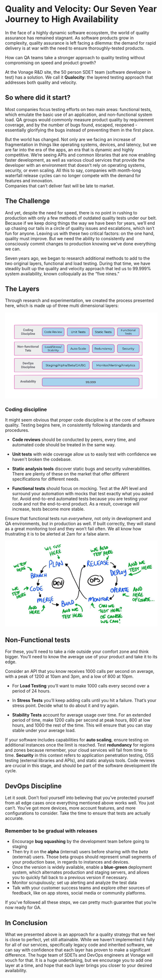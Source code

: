 # Quality and Velocity: Our Seven Year Journey to High Availability 

In the face of a highly dynamic software ecosystem, the world of quality assurance has remained stagnant. As software products grow in complexity, quality assurance is left facing a dilemma: the demand for rapid delivery is at war with the need to ensure thoroughly-tested products.

How can QA teams take a stronger approach to quality testing without compromising on speed and product growth? 

At the Vonage R&D site, the 50 person SDET team (software developer in test) has a solution. We call it **Qualocity**: the layered testing approach that addresses both quality and velocity.

## So where did it start? 

Most companies focus testing efforts on two main areas: functional tests, which emulate the basic use of an application, and non-functional system load. QA groups would commonly measure product quality by requirement coverage, and by the number of bugs found, escaped, reopened - essentially glorifying the bugs instead of preventing them in the first place.

But the world has changed. Not only are we facing an increase of fragmentation in things like operating systems, devices, and latency, but we are far into the era of the apps, an era that is dynamic and highly competitive. We’re seeing APIs and common libraries that are now enabling faster development, as well as various cloud services that provide the developer with an environment that doesn’t rely on operating systems, security, or even scaling. 
All this to say, companies with month-long waterfall release cycles can no longer compete with the demand for features and innovation.  
Companies that can’t deliver fast will be late to market. 

## The Challenge 

And yet, despite the need for speed, there is no point in rushing to production with only a few methods of outdated quality tests under our belt. Because if we keep doing things the way we have been for years, we’ll end up chasing our tails in a circle of quality issues and escalations, which isn’t fun for anyone.  Leaving us with these two critical factors: on the one hand, quality must improve. But we need the ability to consistently and consciously commit changes to production knowing we’ve done everything we can. 

Seven years ago, we began to research additional methods to add to the two original layers, functional and load testing. During that time, we have steadily built up the quality and velocity approach that led us to 99.999% system availability, known colloquially as the “five nines.” 

## The Layers

Through research and experimentation, we created the process presented here, which is made up of three multi dimensional layers: 

![quality layers](./images/quality.png)

### Coding discipline

It might seem obvious that proper code discipline is at the core of software quality. Testing begins here, in consistently following standards and procedures. 

- **Code reviews** should be conducted by peers, every time, and automated code should be treated in the same way. 

- **Unit tests** with wide coverage allow us to easily test with confidence we haven't broken the codebase. 

- **Static analysis tools** discover static bugs and security vulnerabilities. There are plenty of these on the market that offer different specifications for different needs.

- **Functional tests** should focus on mocking. Test at the API level and surround your automation with mocks that test exactly what you asked for. Avoid end-to-end automated tests because you are testing your code and not the end-to-end product. As a result, coverage will increase, tests become more stable.

Ensure that functional tests run _everywhere_, not only in development and QA environments,  but in production as well. If built correctly, they will stand as a great monitoring tool and they won’t fail often. We all know how frustrating it is to be alerted at 2am for a false alarm. 


![functional tests](./images/test-here.png)

## Non-Functional tests

For these, you’ll need to take a ride outside your comfort zone and think bigger. You’ll need to know the average use of your product and take it to its edge. 

Consider an API that you know receives 1000 calls per second on average, with a peak of 1200 at 10am and 3pm, and a low of 800 at 10pm. 

- For **Load Testing** you’ll want to make 1000 calls every second over a period of 24 hours. 

- In **Stress Tests** you’ll keep adding calls until you hit a failure. That’s your stress point. Decide what to do about it and try again. 

- **Stability Tests** account for average usage over time. For an extended period of time, make 1200 calls per second at peak hours, 800 at low hours, and 1000 the rest of the time. This will ensure that you can stay stable under your average load. 

If your software includes capabilities for **auto scaling**, ensure testing on additional instances once the limit is reached. 
Test **redundancy** for regions and zones because remember, your cloud services will fail from time to time.
**Security** in this context refers to application penetration testing, OSS testing (external libraries and APIs), and static analysis tools. Code reviews are crucial in this stage, and should be part of the software development life cycle. 

## DevOps Discipline 

Let it _soak_. Don’t fool yourself into believing that you’ve protected yourself from all edge cases once everything mentioned above works well. You just can’t. You’ve got more devices, more account features, and more configurations to consider. Take the time to ensure that tests are actually accurate. 

### Remember to be gradual with releases

- Encourage **bug squashing** by the development team before going to staging   
- Then try it on the **alpha** (internal) users before sharing with the *beta* (external) users. Those beta groups should represent small segments of your production base, in regards to instances and devices. 
- Once the version is widely available, enable a **blue-green** deployment system, which alternates production and staging servers, and allows you to quickly fall back to a previous version if necessary. 
- Monitor scrupulously; set up alerting and analyze the test data
- Talk with your customer success teams and explore other sources of feedback, like on app stores, social media or community platforms. 



If you’ve followed all these steps, we can pretty much guarantee that you’re now ready for GA.

## In Conclusion 

What we presented above is an approach for a quality strategy that we feel is close to perfect, yet still attainable. While we haven’t implemented it fully for all of our services, specifically legacy code and inherited software, we can say with confidence that each layer has proven to make a significant difference. The huge team of SDETs and DevOps engineers at Vonage will vouch for that. It is a huge undertaking, but we encourage you to add one layer at a time, and hope that each layer brings you closer to your desired availability. 
